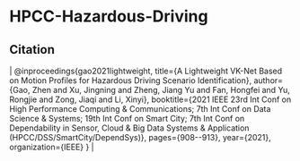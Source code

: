 # HPCC-Hazardous-Driving
## Citation
 |
@inproceedings{gao2021lightweight,
  title={A Lightweight VK-Net Based on Motion Profiles for Hazardous Driving Scenario Identification},
  author={Gao, Zhen and Xu, Jingning and Zheng, Jiang Yu and Fan, Hongfei and Yu, Rongjie and Zong, Jiaqi and Li, Xinyi},
  booktitle={2021 IEEE 23rd Int Conf on High Performance Computing \& Communications; 7th Int Conf on Data Science \& Systems; 19th Int Conf on Smart City; 7th Int Conf on Dependability in Sensor, Cloud \& Big Data Systems \& Application (HPCC/DSS/SmartCity/DependSys)},
  pages={908--913},
  year={2021},
  organization={IEEE}
}
|
